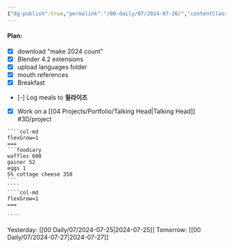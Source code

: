 ```yaml
---
{"dg-publish":true,"permalink":"/00-daily/07/2024-07-26/","contentClasses":"daily Friday page-white","noteIcon":"","created":"2025-01-21T01:20:16.205+10:00","updated":"2025-01-21T15:25:26.408+10:00"}
---
```


#### Plan:
- [x] download "make 2024 count"
- [x] Blender 4.2 extensions
- [x] upload languages folder
- [x] mouth references
- [x] Breakfast
- [-] Log meals to **필라이즈**
- [x] Work on a [[04 Projects/Portfolio/Talking Head\|Talking Head]] #3D/project
`````col
````col-md
flexGrow=1
===
```foodiary 
waffles 600
gainer 52
eggs 1
5% cottage cheese 350
```
````
````col-md
flexGrow=1
===

````
`````
Yesterday: [[00 Daily/07/2024-07-25\|2024-07-25]]
Tomorrow: [[00 Daily/07/2024-07-27\|2024-07-27]]